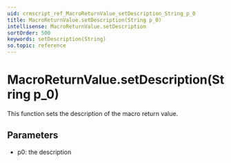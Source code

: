 ```yaml
---
uid: crmscript_ref_MacroReturnValue_setDescription_String_p_0
title: MacroReturnValue.setDescription(String p_0)
intellisense: MacroReturnValue.setDescription
sortOrder: 500
keywords: setDescription(String)
so.topic: reference
---
```


# MacroReturnValue.setDescription(String p_0)

This function sets the description of the macro return value.

## Parameters

 - p0: the description

